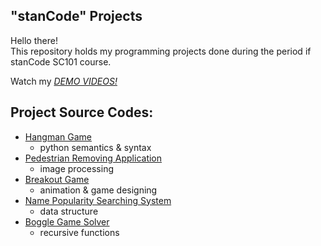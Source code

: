 ## "stanCode" Projects
Hello there!\
This repository holds my programming projects done during the period if stanCode SC101 course.

Watch my *[DEMO VIDEOS!](https://drive.google.com/drive/folders/1Gi3bn9qPW_gR0ISyGzVPLd5Bztdvd7rF?fbclid=IwAR36B)*

## Project Source Codes:
* [Hangman Game](https://github.com/JackyTseng831/stanCode/blob/main/stanCode_projects/hangman_game/hangman.py)
  * python semantics & syntax
* [Pedestrian Removing Application](https://github.com/JackyTseng831/stanCode/blob/main/stanCode_projects/my_photoshop/stanCodoshop.py)
  * image processing
* [Breakout Game](https://github.com/JackyTseng831/stanCode/blob/main/stanCode_projects/breakout_game/breakout.py)
  * animation & game designing
* [Name Popularity Searching System](https://github.com/JackyTseng831/stanCode/blob/main/stanCode_projects/name_searching_system/babygraphics.py)
  * data structure
* [Boggle Game Solver](https://github.com/JackyTseng831/stanCode/blob/main/stanCode_projects/boggle_game_solver/boggle.py)
  * recursive functions

